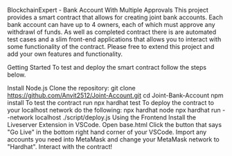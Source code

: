 BlockchainExpert - Bank Account With Multiple Approvals
This project provides a smart contract that allows for creating joint bank accounts. Each bank account can have up to 4 owners, each of which must approve any withdrawl of funds. As well as completed contract there is are automated test cases and a slim front-end applications that allows you to interact with some functionality of the contract. Please free to extend this project and add your own features and functionality.

Getting Started
To test and deploy the smart contract follow the steps below.

Install Node.js
Clone the repository: git clone https://github.com/Anvit2512/Joint-Account.git
cd Joint-Bank-Account
npm install
To test the contract run npx hardhat test
To deploy the contract to your localhost network do the following:
npx hardhat node
npx hardhat run --network localhost ./script/deploy.js
Using the Frontend
Install the Liveserver Extension in VSCode.
Open base.html
Click the button that says "Go Live" in the bottom right hand corner of your VSCode.
Import any accounts you need into MetaMask and change your MetaMask network to "Hardhat".
Interact with the contract!
